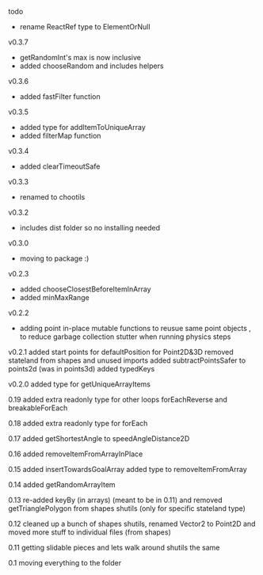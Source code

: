 todo

- rename ReactRef type to ElementOrNull

v0.3.7

- getRandomInt's max is now inclusive
- added chooseRandom and includes helpers

v0.3.6

- added fastFilter function

v0.3.5

- added type for addItemToUniqueArray
- added filterMap function

v0.3.4

- added clearTimeoutSafe

v0.3.3

- renamed to chootils

v0.3.2

- includes dist folder so no installing needed

v0.3.0

- moving to package :)

v0.2.3

- added chooseClosestBeforeItemInArray
- added minMaxRange

v0.2.2

- adding point in-place mutable functions to reusue same point objects ,
  to reduce garbage collection stutter when running physics steps

v0.2.1
added start points for defaultPosition for Point2D&3D
removed stateland from shapes and unused imports
added subtractPointsSafer to points2d (was in points3d)
added typedKeys

v0.2.0
added type for getUniqueArrayItems

0.19
added extra readonly type for other loops forEachReverse and breakableForEach

0.18
added extra readonly type for forEach

0.17
added getShortestAngle to speedAngleDistance2D

0.16
added removeItemFromArrayInPlace

0.15
added insertTowardsGoalArray
added type to removeItemFromArray

0.14
added getRandomArrayItem

0.13
re-added keyBy (in arrays) (meant to be in 0.11)
and removed getTrianglePolygon from shapes shutils (only for specific stateland type)

0.12
cleaned up a bunch of shapes shutils,
renamed Vector2 to Point2D and moved more stuff to individual files (from shapes)

0.11
getting slidable pieces and lets walk around shutils the same

0.1
moving everything to the folder
